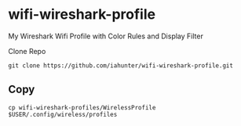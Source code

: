 # wifi-wireshark-profile
My Wireshark Wifi Profile with Color Rules and Display Filter

Clone Repo
```
git clone https://github.com/iahunter/wifi-wireshark-profile.git
```

## Copy 
```
cp wifi-wireshark-profiles/WirelessProfile $USER/.config/wireless/profiles
```
